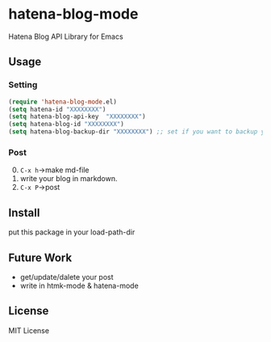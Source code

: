 # hatena-blog-mode
Hatena Blog API Library for Emacs

## Usage
### Setting
```lisp
(require 'hatena-blog-mode.el)
(setq hatena-id "XXXXXXXX")
(setq hatena-blog-api-key  "XXXXXXXX")
(setq hatena-blog-id "XXXXXXXX")
(setq hatena-blog-backup-dir "XXXXXXXX") ;; set if you want to backup your post.
```

### Post

0. ```C-x h```->make md-file
0. write your blog in markdown.
0. ```C-x P```->post

## Install
put this package in your load-path-dir

## Future Work

* get/update/dalete your post
* write in htmk-mode & hatena-mode


## License
MIT License
